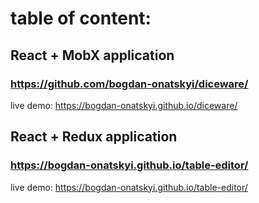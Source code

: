 # table of content:

## React + MobX application
### https://github.com/bogdan-onatskyi/diceware/
live demo: https://bogdan-onatskyi.github.io/diceware/

## React + Redux application
### https://bogdan-onatskyi.github.io/table-editor/
live demo: https://bogdan-onatskyi.github.io/table-editor/
